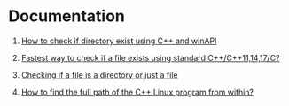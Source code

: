# Documentation

1. [How to check if directory exist using C++ and winAPI](https://stackoverflow.com/questions/8233842/how-to-check-if-directory-exist-using-c-and-winapi)

1. [Fastest way to check if a file exists using standard C++/C++11,14,17/C?](https://stackoverflow.com/questions/12774207/fastest-way-to-check-if-a-file-exists-using-standard-c-c11-14-17-c)

1. [Checking if a file is a directory or just a file](https://stackoverflow.com/questions/4553012/checking-if-a-file-is-a-directory-or-just-a-file)

1. [How to find the full path of the C++ Linux program from within?](https://stackoverflow.com/questions/7051844/how-to-find-the-full-path-of-the-c-linux-program-from-within)
